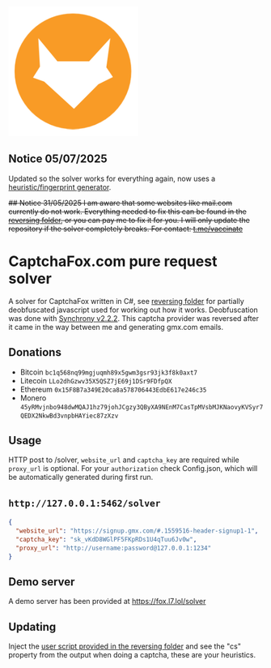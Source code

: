 ![logo](https://github.com/1xKvSUbAg1xJx9KutZW1lzrdGImI3CaW/CaptchaFox-Solver/blob/master/logo.png?raw=true)

## Notice 05/07/2025
Updated so the solver works for everything again, now uses a [heuristic/fingerprint generator](CaptchaFoxSolver/HeuristicGenerator.cs). 

~~## Notice 31/05/2025
I am aware that some websites like mail.com currently do not work. Everything needed to fix this can be found in the [reversing folder](Reversing/), or you can pay me to fix it for you. I will only update the repository if the solver completely breaks. For contact: [t.me/vaccinate](https://t.me/Vaccinate)~~

# CaptchaFox.com pure request solver
A solver for CaptchaFox written in C#, see [reversing folder](Reversing/) for partially deobfuscated javascript used for working out how it works. Deobfuscation was done with [Synchrony v2.2.2](https://deobfuscate.relative.im/). This captcha provider was reversed after it came in the way between me and generating gmx.com emails.

## Donations
* Bitcoin `bc1q568nq99mgjuqmh89x5gwm3gsr93jk3f8k0axt7`
* Litecoin `LLo2dhGzwv35X5QSZ7jE69j1DSr9FDfpQX`
* Ethereum `0x15F8B7a349E20ca8a578706443EdbE617e246c35`
* Monero  `45yRMvjnbo948dwMQAJ1hz79johJCgzy3QByXA9NEnM7CasTpMVsbMJKNaovyKVSyr7QEDX2NkwBd3vnpbHAYiec87zXzv`

## Usage
HTTP post to /solver, `website_url` and `captcha_key` are required while `proxy_url` is optional. For your `authorization` check Config.json, which will be automatically generated during first run.
## `http://127.0.0.1:5462/solver`
```json
{
  "website_url": "https://signup.gmx.com/#.1559516-header-signup1-1",
  "captcha_key": "sk_vKdD8WGlPF5FKpRDs1U4qTuu6Jv0w",
  "proxy_url": "http://username:password@127.0.0.1:1234"
}
```

## Demo server
A demo server has been provided at https://fox.l7.lol/solver

## Updating
Inject the [user script provided in the reversing folder](Reversing/_userscript_interceptor.js) and see the "cs" property from the output when doing a captcha, these are your heuristics.
